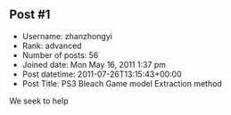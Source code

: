 ## Post #1
- Username: zhanzhongyi
- Rank: advanced
- Number of posts: 56
- Joined date: Mon May 16, 2011 1:37 pm
- Post datetime: 2011-07-26T13:15:43+00:00
- Post Title: PS3 Bleach Game model Extraction method

We seek to help
